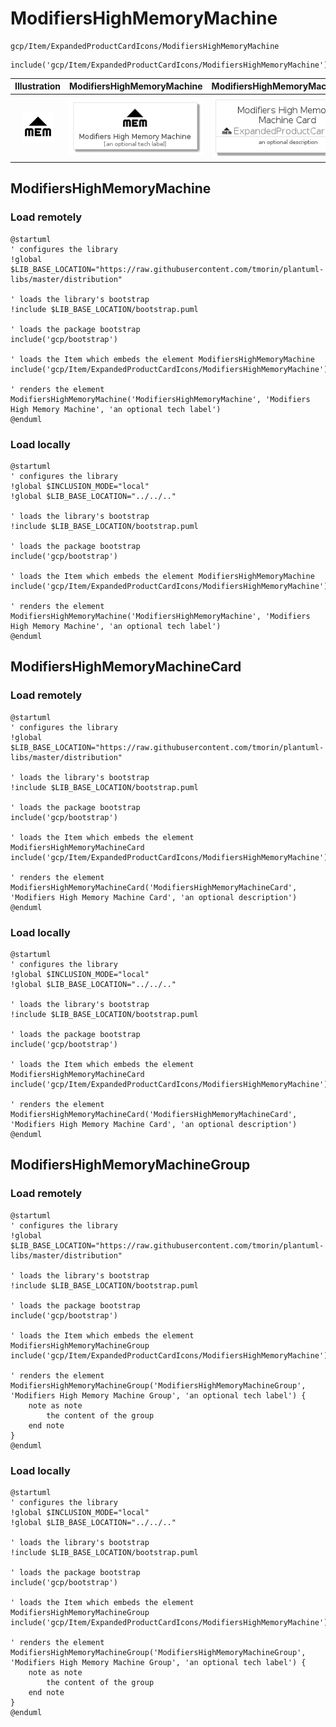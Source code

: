 # ModifiersHighMemoryMachine


```text
gcp/Item/ExpandedProductCardIcons/ModifiersHighMemoryMachine
```

```text
include('gcp/Item/ExpandedProductCardIcons/ModifiersHighMemoryMachine')
```



| Illustration | ModifiersHighMemoryMachine | ModifiersHighMemoryMachineCard | ModifiersHighMemoryMachineGroup |
| :---: | :---: | :---: | :---: |
| ![illustration for Illustration](../../../gcp/Item/ExpandedProductCardIcons/ModifiersHighMemoryMachine.png) | ![illustration for ModifiersHighMemoryMachine](../../../gcp/Item/ExpandedProductCardIcons/ModifiersHighMemoryMachine.Local.png) | ![illustration for ModifiersHighMemoryMachineCard](../../../gcp/Item/ExpandedProductCardIcons/ModifiersHighMemoryMachineCard.Local.png) | ![illustration for ModifiersHighMemoryMachineGroup](../../../gcp/Item/ExpandedProductCardIcons/ModifiersHighMemoryMachineGroup.Local.png) |




## ModifiersHighMemoryMachine

### Load remotely
```plantuml
@startuml
' configures the library
!global $LIB_BASE_LOCATION="https://raw.githubusercontent.com/tmorin/plantuml-libs/master/distribution"

' loads the library's bootstrap
!include $LIB_BASE_LOCATION/bootstrap.puml

' loads the package bootstrap
include('gcp/bootstrap')

' loads the Item which embeds the element ModifiersHighMemoryMachine
include('gcp/Item/ExpandedProductCardIcons/ModifiersHighMemoryMachine')

' renders the element
ModifiersHighMemoryMachine('ModifiersHighMemoryMachine', 'Modifiers High Memory Machine', 'an optional tech label')
@enduml
```

### Load locally
```plantuml
@startuml
' configures the library
!global $INCLUSION_MODE="local"
!global $LIB_BASE_LOCATION="../../.."

' loads the library's bootstrap
!include $LIB_BASE_LOCATION/bootstrap.puml

' loads the package bootstrap
include('gcp/bootstrap')

' loads the Item which embeds the element ModifiersHighMemoryMachine
include('gcp/Item/ExpandedProductCardIcons/ModifiersHighMemoryMachine')

' renders the element
ModifiersHighMemoryMachine('ModifiersHighMemoryMachine', 'Modifiers High Memory Machine', 'an optional tech label')
@enduml
```

## ModifiersHighMemoryMachineCard

### Load remotely
```plantuml
@startuml
' configures the library
!global $LIB_BASE_LOCATION="https://raw.githubusercontent.com/tmorin/plantuml-libs/master/distribution"

' loads the library's bootstrap
!include $LIB_BASE_LOCATION/bootstrap.puml

' loads the package bootstrap
include('gcp/bootstrap')

' loads the Item which embeds the element ModifiersHighMemoryMachineCard
include('gcp/Item/ExpandedProductCardIcons/ModifiersHighMemoryMachine')

' renders the element
ModifiersHighMemoryMachineCard('ModifiersHighMemoryMachineCard', 'Modifiers High Memory Machine Card', 'an optional description')
@enduml
```

### Load locally
```plantuml
@startuml
' configures the library
!global $INCLUSION_MODE="local"
!global $LIB_BASE_LOCATION="../../.."

' loads the library's bootstrap
!include $LIB_BASE_LOCATION/bootstrap.puml

' loads the package bootstrap
include('gcp/bootstrap')

' loads the Item which embeds the element ModifiersHighMemoryMachineCard
include('gcp/Item/ExpandedProductCardIcons/ModifiersHighMemoryMachine')

' renders the element
ModifiersHighMemoryMachineCard('ModifiersHighMemoryMachineCard', 'Modifiers High Memory Machine Card', 'an optional description')
@enduml
```

## ModifiersHighMemoryMachineGroup

### Load remotely
```plantuml
@startuml
' configures the library
!global $LIB_BASE_LOCATION="https://raw.githubusercontent.com/tmorin/plantuml-libs/master/distribution"

' loads the library's bootstrap
!include $LIB_BASE_LOCATION/bootstrap.puml

' loads the package bootstrap
include('gcp/bootstrap')

' loads the Item which embeds the element ModifiersHighMemoryMachineGroup
include('gcp/Item/ExpandedProductCardIcons/ModifiersHighMemoryMachine')

' renders the element
ModifiersHighMemoryMachineGroup('ModifiersHighMemoryMachineGroup', 'Modifiers High Memory Machine Group', 'an optional tech label') {
    note as note
        the content of the group
    end note
}
@enduml
```

### Load locally
```plantuml
@startuml
' configures the library
!global $INCLUSION_MODE="local"
!global $LIB_BASE_LOCATION="../../.."

' loads the library's bootstrap
!include $LIB_BASE_LOCATION/bootstrap.puml

' loads the package bootstrap
include('gcp/bootstrap')

' loads the Item which embeds the element ModifiersHighMemoryMachineGroup
include('gcp/Item/ExpandedProductCardIcons/ModifiersHighMemoryMachine')

' renders the element
ModifiersHighMemoryMachineGroup('ModifiersHighMemoryMachineGroup', 'Modifiers High Memory Machine Group', 'an optional tech label') {
    note as note
        the content of the group
    end note
}
@enduml
```

